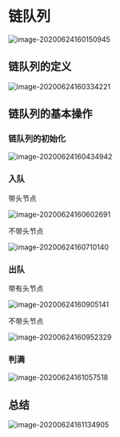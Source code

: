 # 链队列

![image-20200624160150945](https://tva1.sinaimg.cn/large/007S8ZIlly1gg3ftdkrv2j30v30ds42h.jpg)

## 链队列的定义

![image-20200624160334221](https://tva1.sinaimg.cn/large/007S8ZIlly1gg3fv5uhv6j30sc0grgs5.jpg)

## 链队列的基本操作

### 链队列的初始化

![image-20200624160434942](https://tva1.sinaimg.cn/large/007S8ZIlly1gg3fw7qcfij30xq0j0wpo.jpg)

### 入队

带头节点

![image-20200624160602691](https://tva1.sinaimg.cn/large/007S8ZIlly1gg3fxqiigij30yu0ffq7q.jpg)

不带头节点

![image-20200624160710140](https://tva1.sinaimg.cn/large/007S8ZIlly1gg3fywji55j30wq0dwn6f.jpg)

### 出队

带有头节点

![image-20200624160905141](https://tva1.sinaimg.cn/large/007S8ZIlly1gg3g0wnhuuj30x50gz465.jpg)

不带头节点

![image-20200624160952329](https://tva1.sinaimg.cn/large/007S8ZIlly1gg3g1prhxgj30w80h1ti9.jpg)

### 判满

![image-20200624161057518](https://tva1.sinaimg.cn/large/007S8ZIlly1gg3g2ugm1lj31050h6jyc.jpg)

## 总结

![image-20200624161134905](https://tva1.sinaimg.cn/large/007S8ZIlly1gg3g3hwkxbj30x70hl7ba.jpg)



